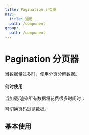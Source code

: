 ```yaml
---
title: Pagination 分页器
nav:
  title: 通用
  path: /component
group:
  path: /component
---
```


# Pagination 分页器

当数据量过多时，使用分页分解数据。

#### 何时使用

<p>当加载/渲染所有数据将花费很多时间时；</p>
<p>可切换页码浏览数据。</p>

## 基本使用

<code src="./dome/index" />

<API></API>
